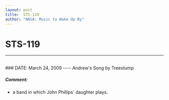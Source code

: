 ```yaml
---
layout: post
title:  STS-119
author: "NASA: Music to Wake Up By"
---
```


# STS-119
----
<br/>
### DATE: March 24, 2009
----
Andrew's Song by Treestump

##### Comment:
* a band in which John Phillips' daughter plays.
